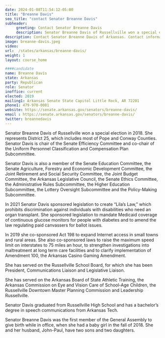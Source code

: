 ```yaml
---
date: 2024-01-08T11:54:12-05:00
title: "Breanne Davis"
seo_title: "contact Senator Breanne Davis"
subheader:
     greeting: Contact Senator Breanne Davis
     description: Senator Breanne Davis of Russellville won a special election in 2018.  She represents District 25, which includes most of Pope and Conway Counties.  Senator Davis is chair of the Senate Efficiency Committee and co-chair of the Uniform Personnel Classification and Compensation Plan Subcommittee.
description: Contact Senator Breanne Davis of Arkansas. Contact information for Breanne Davis includes email address, phone number, and mailing address.
image: breanne-davis.jpeg
video:
url:  /states/arkansas/breanne-davis/
weight: 1
layout: course_home

####candidate
name: Breanne Davis
state: Arkansas
party: Republican
role: Senator
inoffice: current
elected: 2019
mailing1: Arkansas Senate State Capitol Little Rock, AR 72201
phone1: 479-970-0081
website: https://senate.arkansas.gov/senators/breanne-davis/
email : https://senate.arkansas.gov/senators/breanne-davis/
twitter: breannedavis
---
```


Senator Breanne Davis of Russellville won a special election in 2018.  She represents District 25, which includes most of Pope and Conway Counties.  Senator Davis is chair of the Senate Efficiency Committee and co-chair of the Uniform Personnel Classification and Compensation Plan Subcommittee.

Senator Davis is also a member of the Senate Education Committee, the Senate Agriculture, Forestry and Economic Development Committee, the Joint Retirement and Social Security Committee, the Joint Budget Committee, the Arkansas Legislative Council, the Senate Ethics Committee, the Administrative Rules Subcommittee, the Higher Education Subcommittee, the Lottery Oversight Subcommittee and the Policy-Making Subcommittee.

In 2021 Senator Davis sponsored legislation to create “Lila’s Law,” which prohibits discrimination against individuals with disabilities who need an organ transplant. She sponsored legislation to mandate Medicaid coverage of continuous glucose monitors for people with diabetes and to amend the law regulating paid canvassers for ballot issues.

In 2019 she co-sponsored Act 198 to expand Internet access in small towns and rural areas. She also co-sponsored laws to raise the maximum speed limit on interstates to 75 miles an hour, to strengthen investigations into maltreatment at long term care facilities and to clarify implementation of Amendment 100, the Arkansas Casino Gaming Amendment.

She has served on the Russellville School Board, for which she has been President, Communications Liaison and Legislative Liaison.

She has served on the Arkansas Board of State Athletic Training, the Arkansas Commission on Eye and Vision Care of School-Age Children, the Russellville Downtown Master Planning Commission and Leadership Russellville.

Senator Davis graduated from Russellville High School and has a bachelor’s degree in speech communications from Arkansas Tech.

Senator Breanne Davis was the first member of the General Assembly to give birth while in office, when she had a baby girl in the fall of 2018.  She and her husband, John-Paul, have two sons and two daughters.
